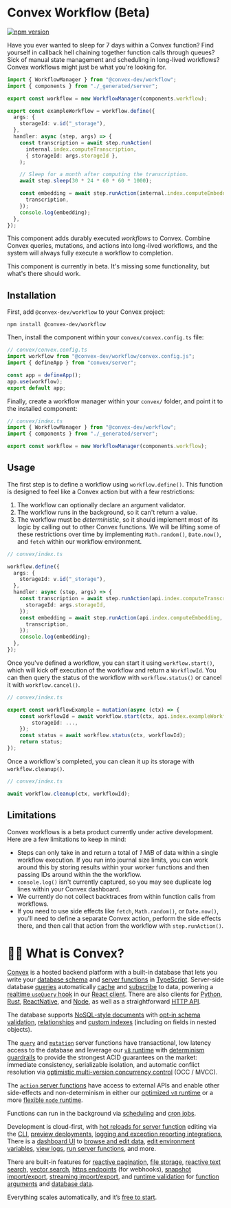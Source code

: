 # Convex Workflow (Beta)

[![npm version](https://badge.fury.io/js/@convex-dev%2Fworkflow.svg)](https://badge.fury.io/js/@convex-dev%2Fworkflow)

Have you ever wanted to sleep for 7 days within a Convex function? Find yourself in callback hell chaining together
function calls through queues? Sick of manual state management and scheduling in long-lived workflows? Convex workflows
might just be what you're looking for.

```ts
import { WorkflowManager } from "@convex-dev/workflow";
import { components } from "./_generated/server";

export const workflow = new WorkflowManager(components.workflow);

export const exampleWorkflow = workflow.define({
  args: {
    storageId: v.id("_storage"),
  },
  handler: async (step, args) => {
    const transcription = await step.runAction(
      internal.index.computeTranscription,
      { storageId: args.storageId },
    );

    // Sleep for a month after computing the transcription.
    await step.sleep(30 * 24 * 60 * 60 * 1000);

    const embedding = await step.runAction(internal.index.computeEmbedding, {
      transcription,
    });
    console.log(embedding);
  },
});
```

This component adds durably executed _workflows_ to Convex. Combine Convex queries, mutations,
and actions into long-lived workflows, and the system will always fully execute a workflow
to completion.

This component is currently in beta. It's missing some functionality, but
what's there should work.

## Installation

First, add `@convex-dev/workflow` to your Convex project:

```
npm install @convex-dev/workflow
```

Then, install the component within your `convex/convex.config.ts` file:

```ts
// convex/convex.config.ts
import workflow from "@convex-dev/workflow/convex.config.js";
import { defineApp } from "convex/server";

const app = defineApp();
app.use(workflow);
export default app;
```

Finally, create a workflow manager within your `convex/` folder, and point it
to the installed component:

```ts
// convex/index.ts
import { WorkflowManager } from "@convex-dev/workflow";
import { components } from "./_generated/server";

export const workflow = new WorkflowManager(components.workflow);
```

## Usage

The first step is to define a workflow using `workflow.define()`. This function
is designed to feel like a Convex action but with a few restrictions:

1. The workflow can optionally declare an argument validator.
2. The workflow runs in the background, so it can't return a value.
3. The workflow must be _deterministic_, so it should implement most of its logic
   by calling out to other Convex functions. We will be lifting some of these
   restrictions over time by implementing `Math.random()`, `Date.now()`, and
   `fetch` within our workflow environment.

```ts
// convex/index.ts

workflow.define({
  args: {
    storageId: v.id("_storage"),
  },
  handler: async (step, args) => {
    const transcription = await step.runAction(api.index.computeTranscription, {
      storageId: args.storageId,
    });
    const embedding = await step.runAction(api.index.computeEmbedding, {
      transcription,
    });
    console.log(embedding);
  },
});
```

Once you've defined a workflow, you can start it using `workflow.start()`, which
will kick off execution of the workflow and return a `WorkflowId`. You can then query
the status of the workflow with `workflow.status()` or cancel it with `workflow.cancel()`.

```ts
// convex/index.ts

export const workflowExample = mutation(async (ctx) => {
    const workflowId = await workflow.start(ctx, api.index.exampleWorkflow, {
        storageId: ...,
    });
    const status = await workflow.status(ctx, workflowId);
    return status;
});
```

Once a workflow's completed, you can clean it up its storage with `workflow.cleanup()`.

```ts
// convex/index.ts

await workflow.cleanup(ctx, workflowId);
```

## Limitations

Convex workflows is a beta product currently under active development. Here are
a few limitations to keep in mind:

- Steps can only take in and return a total of _1 MiB_ of data within a single
  workflow execution. If you run into journal size limits, you can work around
  this by storing results within your worker functions and then passing IDs
  around within the the workflow.
- `console.log()` isn't currently captured, so you may see duplicate log lines
  within your Convex dashboard.
- We currently do not collect backtraces from within function calls from workflows.
- If you need to use side effects like `fetch`, `Math.random()`, or `Date.now()`,
  you'll need to define a separate Convex action, perform the side effects there,
  and then call that action from the workflow with `step.runAction()`.

# 🧑‍🏫 What is Convex?

[Convex](https://convex.dev) is a hosted backend platform with a
built-in database that lets you write your
[database schema](https://docs.convex.dev/database/schemas) and
[server functions](https://docs.convex.dev/functions) in
[TypeScript](https://docs.convex.dev/typescript). Server-side database
[queries](https://docs.convex.dev/functions/query-functions) automatically
[cache](https://docs.convex.dev/functions/query-functions#caching--reactivity) and
[subscribe](https://docs.convex.dev/client/react#reactivity) to data, powering a
[realtime `useQuery` hook](https://docs.convex.dev/client/react#fetching-data) in our
[React client](https://docs.convex.dev/client/react). There are also clients for
[Python](https://docs.convex.dev/client/python),
[Rust](https://docs.convex.dev/client/rust),
[ReactNative](https://docs.convex.dev/client/react-native), and
[Node](https://docs.convex.dev/client/javascript), as well as a straightforward
[HTTP API](https://docs.convex.dev/http-api/).

The database supports
[NoSQL-style documents](https://docs.convex.dev/database/document-storage) with
[opt-in schema validation](https://docs.convex.dev/database/schemas),
[relationships](https://docs.convex.dev/database/document-ids) and
[custom indexes](https://docs.convex.dev/database/indexes/)
(including on fields in nested objects).

The
[`query`](https://docs.convex.dev/functions/query-functions) and
[`mutation`](https://docs.convex.dev/functions/mutation-functions) server functions have transactional,
low latency access to the database and leverage our
[`v8` runtime](https://docs.convex.dev/functions/runtimes) with
[determinism guardrails](https://docs.convex.dev/functions/runtimes#using-randomness-and-time-in-queries-and-mutations)
to provide the strongest ACID guarantees on the market:
immediate consistency,
serializable isolation, and
automatic conflict resolution via
[optimistic multi-version concurrency control](https://docs.convex.dev/database/advanced/occ) (OCC / MVCC).

The [`action` server functions](https://docs.convex.dev/functions/actions) have
access to external APIs and enable other side-effects and non-determinism in
either our
[optimized `v8` runtime](https://docs.convex.dev/functions/runtimes) or a more
[flexible `node` runtime](https://docs.convex.dev/functions/runtimes#nodejs-runtime).

Functions can run in the background via
[scheduling](https://docs.convex.dev/scheduling/scheduled-functions) and
[cron jobs](https://docs.convex.dev/scheduling/cron-jobs).

Development is cloud-first, with
[hot reloads for server function](https://docs.convex.dev/cli#run-the-convex-dev-server) editing via the
[CLI](https://docs.convex.dev/cli),
[preview deployments](https://docs.convex.dev/production/hosting/preview-deployments),
[logging and exception reporting integrations](https://docs.convex.dev/production/integrations/),
There is a
[dashboard UI](https://docs.convex.dev/dashboard) to
[browse and edit data](https://docs.convex.dev/dashboard/deployments/data),
[edit environment variables](https://docs.convex.dev/production/environment-variables),
[view logs](https://docs.convex.dev/dashboard/deployments/logs),
[run server functions](https://docs.convex.dev/dashboard/deployments/functions), and more.

There are built-in features for
[reactive pagination](https://docs.convex.dev/database/pagination),
[file storage](https://docs.convex.dev/file-storage),
[reactive text search](https://docs.convex.dev/text-search),
[vector search](https://docs.convex.dev/vector-search),
[https endpoints](https://docs.convex.dev/functions/http-actions) (for webhooks),
[snapshot import/export](https://docs.convex.dev/database/import-export/),
[streaming import/export](https://docs.convex.dev/production/integrations/streaming-import-export), and
[runtime validation](https://docs.convex.dev/database/schemas#validators) for
[function arguments](https://docs.convex.dev/functions/args-validation) and
[database data](https://docs.convex.dev/database/schemas#schema-validation).

Everything scales automatically, and it’s [free to start](https://www.convex.dev/plans).
